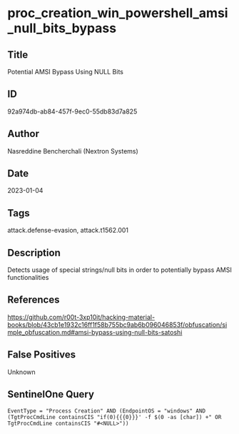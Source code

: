 # proc_creation_win_powershell_amsi_null_bits_bypass

## Title
Potential AMSI Bypass Using NULL Bits

## ID
92a974db-ab84-457f-9ec0-55db83d7a825

## Author
Nasreddine Bencherchali (Nextron Systems)

## Date
2023-01-04

## Tags
attack.defense-evasion, attack.t1562.001

## Description
Detects usage of special strings/null bits in order to potentially bypass AMSI functionalities

## References
https://github.com/r00t-3xp10it/hacking-material-books/blob/43cb1e1932c16ff1f58b755bc9ab6b096046853f/obfuscation/simple_obfuscation.md#amsi-bypass-using-null-bits-satoshi

## False Positives
Unknown

## SentinelOne Query
```
EventType = "Process Creation" AND (EndpointOS = "windows" AND (TgtProcCmdLine containsCIS "if(0){{{0}}}' -f $(0 -as [char]) +" OR TgtProcCmdLine containsCIS "#<NULL>"))

```